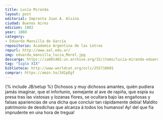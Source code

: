```yaml
---
title: Lucía Miranda
layout: post
editorial: Imprenta Juan A. Alsina
ciudad: Buenos Aires
edicion: 1882
year: 1860
category:
- Eduarda Mansilla de García
repositorio: Academia Argentina de las Letras
repurl: http://www.aal.edu.ar/
img: eduarda_mansilla_lucia_Morel.jpg
descarga: https://ia601402.us.archive.org/32/items/lucia-miranda-eduarda-mansilla-de-garcia/Lucia_Miranda__Eduarda_Mansilla_deGarcia.pdf
tag: "Siglo XIX"
biblioteca: http://www.worldcat.org/oclc/255710601
comprar: https://amzn.to/342pEgf
---
```

{% include JB/setup %}
Dichosos y muy dichosos amantes, quién pudiera jamás imaginar, que el infortunio, semejante al ave de rapiña, que espía su presa tras las vistosas y lozanas flores, se ocultara bajo las engañosas y falsas apariencias de una dicha que concluir tan rápidamente debía! Maldito patrimonio de desdichas que alcanza á todos los humanos! Ay! del que fía imprudente en una hora de tregua!
